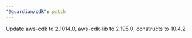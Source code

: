 ```yaml
---
"@guardian/cdk": patch
---
```


Update aws-cdk to 2.1014.0, aws-cdk-lib to 2.195.0, constructs to 10.4.2

